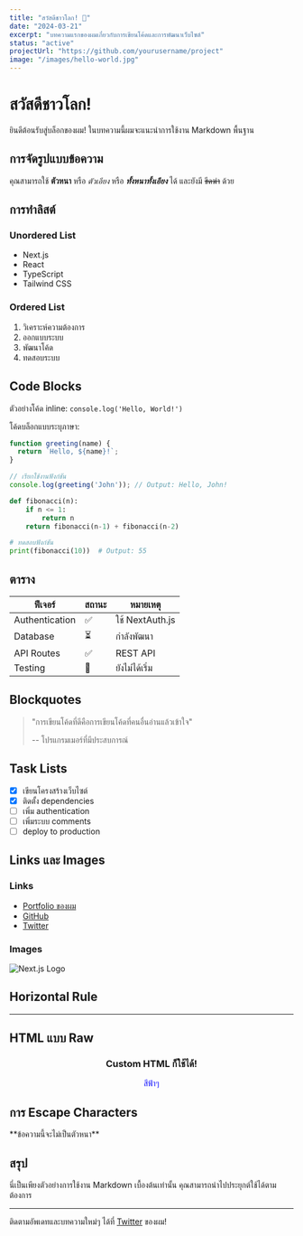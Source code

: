 ```yaml
---
title: "สวัสดีชาวโลก! 👋"
date: "2024-03-21"
excerpt: "บทความแรกของผมเกี่ยวกับการเขียนโค้ดและการพัฒนาเว็บไซต์"
status: "active"
projectUrl: "https://github.com/yourusername/project"
image: "/images/hello-world.jpg"
---
```


# สวัสดีชาวโลก! 

ยินดีต้อนรับสู่บล็อกของผม! ในบทความนี้ผมจะแนะนำการใช้งาน Markdown พื้นฐาน

## การจัดรูปแบบข้อความ

คุณสามารถใช้ **ตัวหนา** หรือ *ตัวเอียง* หรือ ***ทั้งหนาทั้งเอียง*** ได้
และยังมี ~~ขีดฆ่า~~ ด้วย

## การทำลิสต์

### Unordered List
- Next.js
- React
- TypeScript
- Tailwind CSS

### Ordered List
1. วิเคราะห์ความต้องการ
2. ออกแบบระบบ
3. พัฒนาโค้ด
4. ทดสอบระบบ

## Code Blocks

ตัวอย่างโค้ด inline: `console.log('Hello, World!')`

โค้ดบล็อกแบบระบุภาษา:

```javascript
function greeting(name) {
  return `Hello, ${name}!`;
}

// เรียกใช้งานฟังก์ชัน
console.log(greeting('John')); // Output: Hello, John!
```

```python
def fibonacci(n):
    if n <= 1:
        return n
    return fibonacci(n-1) + fibonacci(n-2)

# ทดสอบฟังก์ชัน
print(fibonacci(10))  # Output: 55
```

## ตาราง

| ฟีเจอร์ | สถานะ | หมายเหตุ |
|---------|-------|----------|
| Authentication | ✅ | ใช้ NextAuth.js |
| Database | ⏳ | กำลังพัฒนา |
| API Routes | ✅ | REST API |
| Testing | 🚫 | ยังไม่ได้เริ่ม |

## Blockquotes

> "การเขียนโค้ดที่ดีคือการเขียนโค้ดที่คนอื่นอ่านแล้วเข้าใจ"
> 
> -- โปรแกรมเมอร์ที่มีประสบการณ์

## Task Lists

- [x] เขียนโครงสร้างเว็บไซต์
- [x] ติดตั้ง dependencies
- [ ] เพิ่ม authentication
- [ ] เพิ่มระบบ comments
- [ ] deploy to production

## Links และ Images

### Links
- [Portfolio ของผม](https://your-portfolio.com)
- [GitHub](https://github.com/yourusername)
- [Twitter](https://twitter.com/yourusername)

### Images
![Next.js Logo](/images/nextjs-logo.png)

## Horizontal Rule

---

## HTML แบบ Raw

<div align="center">
  <h3>Custom HTML ก็ใช้ได้!</h3>
  <p style="color: blue;">สีฟ้าๆ</p>
</div>

## การ Escape Characters

\*\*ข้อความนี้จะไม่เป็นตัวหนา\*\*

## สรุป

นี่เป็นเพียงตัวอย่างการใช้งาน Markdown เบื้องต้นเท่านั้น คุณสามารถนำไปประยุกต์ใช้ได้ตามต้องการ

---

ติดตามอัพเดทและบทความใหม่ๆ ได้ที่ [Twitter](https://twitter.com/yourusername) ของผม!